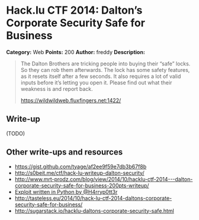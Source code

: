 # Hack.lu CTF 2014: Dalton’s Corporate Security Safe for Business

**Category:** Web
**Points:** 200
**Author:** freddy
**Description:**

> The Dalton Brothers are tricking people into buying their “safe” locks. So they can rob them afterwards. The lock has some safety features, as it resets itself after a few seconds. It also requires a lot of valid inputs before it’s letting you open it. Please find out what their weakness is and report back.
>
> <https://wildwildweb.fluxfingers.net:1422/>

## Write-up

(TODO)

## Other write-ups and resources

* <https://gist.github.com/tyage/af2ee9f59e7db3b67f8b>
* <http://s0beit.me/ctf/hack-lu-writeup-dalton-security/>
* <http://www.mrt-prodz.com/blog/view/2014/10/hacklu-ctf-2014---dalton-corporate-security-safe-for-business-200pts-writeup/>
* [Exploit written in Python by @H4rryp0tt3r](exploit.py)
* <http://tasteless.eu/2014/10/hack-lu-ctf-2014-daltons-corporate-security-safe-for-business/>
* <http://sugarstack.io/hacklu-daltons-corporate-security-safe.html>
